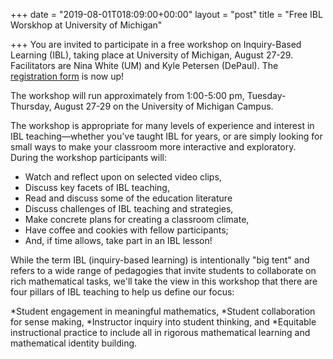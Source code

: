 +++
date = "2019-08-01T018:09:00+00:00"
layout = "post"
title = "Free IBL Worskhop at University of Michigan"

+++
You are invited to participate in a free workshop on Inquiry-Based Learning (IBL), taking place at University of Michigan, August 27-29. 
Facilitators are Nina White (UM) and Kyle Petersen (DePaul). The [registration form](https://docs.google.com/forms/d/e/1FAIpQLSfzyp7B4CtMyN0uGWoe5ICT-bBX3MeU5-LsWsgW7jCFL4OLNg/viewform?fbclid=IwAR1fL7rlhjuTwy4KF9fGm5LyUi9fSHXa3TGWI8tzBdFGvDQG3mlWcikdTks)
is now up!

The workshop will run approximately from 1:00-5:00 pm, Tuesday-Thursday, August 27-29 on the University of Michigan Campus.

The workshop is appropriate for many levels of experience and interest in IBL teaching—whether you’ve taught IBL for years, 
or are simply looking for small ways to make your classroom more interactive and exploratory. During the workshop participants will:

<ul>
  <li>Watch and reflect upon on selected video clips,</li>
  <li>Discuss key facets of IBL teaching,</li>
  <li>Read and discuss some of the education literature</li>
  <li>Discuss challenges of IBL teaching and strategies,</li>
  <li>Make concrete plans for creating a classroom climate,</li>
  <li>Have coffee and cookies with fellow participants;</li>

  <li>And, if time allows, take part in an IBL lesson!</li></ul>

While the term IBL (inquiry-based learning) is intentionally "big tent" and refers to a wide range of pedagogies that invite 
students to collaborate on rich mathematical tasks, we'll take the view in this workshop that there are four pillars of IBL 
teaching to help us define our focus:

*Student engagement in meaningful mathematics,
*Student collaboration for sense making, 
*Instructor inquiry into student thinking, and 
*Equitable instructional practice to include all in rigorous mathematical learning and mathematical identity building.
